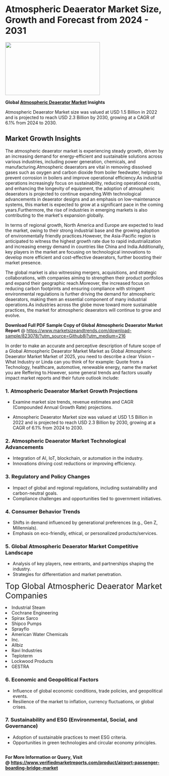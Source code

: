 <H1>Atmospheric Deaerator Market Size, Growth and Forecast from 2024 - 2031</H1><img class="aligncenter size-medium wp-image-584254" src="https://thirdeyenews.in/wp-content/uploads/2024/09/Global-Market-Research-300x168.jpeg" alt="" width="300" height="168" /><p><strong>Global&nbsp;<a href="https://www.marketsizeandtrends.com/download-sample/823078/?utm_source=Github8j?utm_medium=216">Atmospheric Deaerator Market</a> Insights</strong></p><p>Atmospheric Deaerator Market size was valued at USD 1.5 Billion in 2022 and is projected to reach USD 2.3 Billion by 2030, growing at a CAGR of 6.1% from 2024 to 2030.</p><p><h2>Market Growth Insights</h2> <p>The atmospheric deaerator market is experiencing steady growth, driven by an increasing demand for energy-efficient and sustainable solutions across various industries, including power generation, chemicals, and manufacturing.Atmospheric deaerators are vital in removing dissolved gases such as oxygen and carbon dioxide from boiler feedwater, helping to prevent corrosion in boilers and improve operational efficiency.As industrial operations increasingly focus on sustainability, reducing operational costs, and enhancing the longevity of equipment, the adoption of atmospheric deaerators is projected to continue expanding.With technological advancements in deaerator designs and an emphasis on low-maintenance systems, this market is expected to grow at a significant pace in the coming years.Furthermore, the rise of industries in emerging markets is also contributing to the market's expansion globally.</p> <p>In terms of regional growth, North America and Europe are expected to lead the market, owing to their strong industrial base and the growing adoption of environmentally friendly practices.However, the Asia-Pacific region is anticipated to witness the highest growth rate due to rapid industrialization and increasing energy demand in countries like China and India.Additionally, key players in the market are focusing on technological innovations to develop more efficient and cost-effective deaerators, further boosting their market presence.</p> <p>The global market is also witnessing mergers, acquisitions, and strategic collaborations, with companies aiming to strengthen their product portfolios and expand their geographic reach.Moreover, the increased focus on reducing carbon footprints and ensuring compliance with stringent environmental regulations is further driving the demand for atmospheric deaerators, making them an essential component of many industrial operations.As industries across the globe move toward more sustainable practices, the market for atmospheric deaerators will continue to grow and evolve.</p> <p><span class=""><strong>Download Full PDF Sample Copy of Global Atmospheric Deaerator Market Report</strong> @ <a href="https://www.marketsizeandtrends.com/download-sample/823078/?utm_source=Github8j?utm_medium=216" target="_blank">https://www.marketsizeandtrends.com/download-sample/823078/?utm_source=Github8j?utm_medium=216</a></span></p><p>In order to make an accurate and perceptive description of future scope of a Global&nbsp;Atmospheric Deaerator Market Market as Global&nbsp;Atmospheric Deaerator Market Market of 2025, you need to describe a clear Vision &ndash; What Industry or Linda can you think of for example: Quote from a Technology, healthcare, automotive, renewable energy, name the market you are Reffering to.However, some general trends and factors usually impact market reports and their future outlook include:</p><h3>1.&nbsp;<strong>Atmospheric Deaerator Market Growth Projections</strong></h3><ul><li>Examine market size trends, revenue estimates and CAGR (Compounded Annual Growth Rate) projections.</li><li><p>Atmospheric Deaerator Market size was valued at USD 1.5 Billion in 2022 and is projected to reach USD 2.3 Billion by 2030, growing at a CAGR of 6.1% from 2024 to 2030.</p></li></ul><h3>2.&nbsp;<strong>Atmospheric Deaerator Market Technological Advancements</strong></h3><ul><li>Integration of AI, IoT, blockchain, or automation in the industry.</li><li>Innovations driving cost reductions or improving efficiency.</li></ul><h3>3.&nbsp;<strong>Regulatory and Policy Changes</strong></h3><ul><li>Impact of global and regional regulations, including sustainability and carbon-neutral goals.</li><li>Compliance challenges and opportunities tied to government initiatives.</li></ul><h3>4.&nbsp;<strong>Consumer Behavior Trends</strong></h3><ul><li>Shifts in demand influenced by generational preferences (e.g., Gen Z, Millennials).</li><li>Emphasis on eco-friendly, ethical, or personalized products/services.</li></ul><h3>5.&nbsp;<strong>Global Atmospheric Deaerator Market Competitive Landscape</strong></h3><ul><li>Analysis of key players, new entrants, and partnerships shaping the industry.</li><li>Strategies for differentiation and market penetration.</li></ul><p data-pm-slice="1 1 []"><span style="color: inherit; font-family: inherit; font-size: 25px;">Top Global Atmospheric Deaerator Market Companies</span></p><div class="" data-test-id=""><p><li>Industrial Steam</li><li> Cochrane Engineering</li><li> Spirax Sarco</li><li> Shipco Pumps</li><li> Sprayflo</li><li> American Water Chemicals</li><li>Inc.</li><li> Allbiz</li><li> Ravi Industries</li><li> Teploterm</li><li> Lockwood Products</li><li> GESTRA</li></p></div><h3>6.&nbsp;<strong>Economic and Geopolitical Factors</strong></h3><ul><li>Influence of global economic conditions, trade policies, and geopolitical events.</li><li>Resilience of the market to inflation, currency fluctuations, or global crises.</li></ul><h3>7.&nbsp;<strong>Sustainability and ESG (Environmental, Social, and Governance)</strong></h3><ul><li>Adoption of sustainable practices to meet ESG criteria.</li><li>Opportunities in green technologies and circular economy principles.</li></ul><h2><strong style="font-size: 14px;">For More Information or Query, Visit @&nbsp;</strong><a style="background-color: #ffffff; font-size: 14px;" href="https://www.marketsizeandtrends.com/report/atmospheric-deaerator-market/" target="_blank">https://www.verifiedmarketreports.com/product/airport-passenger-boarding-bridge-market</a></h2>